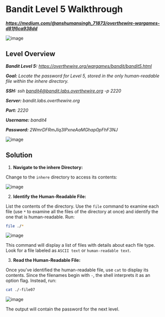 # Bandit Level 5 Walkthrough
***https://medium.com/@anshumansingh_71873/overthewire-wargames-d81f6ca938dd***

![image](https://github.com/user-attachments/assets/805b3a65-383c-4d1e-b152-1e25cfeee08c)

## Level Overview
***Bandit Level 5:** https://overthewire.org/wargames/bandit/bandit5.html*

***Goal:** Locate the password for Level 5, stored in the only human-readable file within the inhere directory.*

***SSH:** ssh bandit4@bandit.labs.overthewire.org -p 2220*

***Server:** bandit.labs.overthewire.org*

***Port:** 2220*

***Username:** bandit4*

***Password:** 2WmrDFRmJIq3IPxneAaMGhap0pFhF3NJ*

![image](https://github.com/user-attachments/assets/83e3576a-59d4-4890-88d7-6e29c64bd4c4)

## Solution
1. **Navigate to the inhere Directory:**
   
Change to the `inhere` directory to access its contents:

![image](https://github.com/user-attachments/assets/aa36c54c-8c18-4f0a-b28e-84a7c556192f)

2. **Identify the Human-Readable File:**
   
List the contents of the directory. Use the `file` command to examine each file (use `*` to examine all the files of the directory at once) and identify the one that is human-readable. Run:

```bash
file ./*
```
![image](https://github.com/user-attachments/assets/98dc227f-6dba-43cb-a17b-c5bafb48a032)

This command will display a list of files with details about each file type. Look for a file labeled as `ASCII text` or `human-readable text`.

3. **Read the Human-Readable File:**
   
Once you’ve identified the human-readable file, use `cat` to display its contents. Since the filenames begin with `-`, the shell interprets it as an option flag. Instead, run:

```bash
cat ./-file07
```
![image](https://github.com/user-attachments/assets/df7b4cd1-3127-4039-843c-8f234f0ee5e9)

The output will contain the password for the next level.
